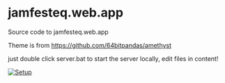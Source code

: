 # jamfesteq.web.app

Source code to jamfesteq.web.app

Theme is from https://github.com/64bitpandas/amethyst


just double click server.bat to start the server locally, edit files in content!

[![Setup](https://img.youtube.com/vi/6qgkNAF_zoI/0.jpg)](https://www.youtube.com/watch?v=6qgkNAF_zoI)